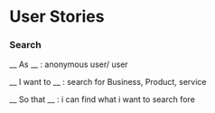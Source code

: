 # User Stories

### Search 
__ As __ : anonymous user/ user

__ I want to __ : search for Business, Product, service

__ So that __ : i can find what i want to search fore
